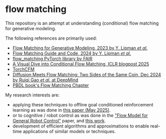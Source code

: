# flow matching

This repository is an attempt at understanding (conditional) flow matching for generative modeling.

The following references are primarily used:

- [Flow Matching for Generative Modeling, 2023 by Y. Lipman *et al.*](https://arxiv.org/abs/2210.02747)
- [Flow Matching Guide and Code, 2024 by Y. Lipman *et al.*](https://arxiv.org/abs/2412.06264)
- [flow_matching PyTorch library by FAIR](https://github.com/facebookresearch/flow_matching)
- [A Visual Dive into Conditional Flow Matching, ICLR blogpost 2025](https://dl.heeere.com/conditional-flow-matching/blog/conditional-flow-matching/)
- [TorchCFM](https://github.com/atong01/conditional-flow-matching)
- [Diffusion Meets Flow Matching: Two Sides of the Same Coin, Dec 2024 by Ruiqi Gao *et al.* at DeepMind](https://diffusionflow.github.io)
- [PBDL book's Flow Matching Chapter](https://physicsbaseddeeplearning.org/probmodels-flowmatching.html)

My research interests are:

- applying these techniques to offline goal conditioned reinforcement learning as was done in [this paper (May 2025)](https://arxiv.org/pdf/2505.19717).
- or to cognitive / robot control as was done in the ["Flow Model for General Robot Control"](https://arxiv.org/abs/2410.24164) paper, and [this work](https://github.com/HRI-EU/flow_matching).
- development of efficient algorithms and approximations to enable real-time applications of similar models or techniques.






